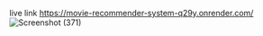 live link 
https://movie-recommender-system-q29y.onrender.com/
![Screenshot (371)](https://github.com/Shreyanshi200/Movie-Recommender-System/assets/120807907/3f163b02-c3d3-4d08-bbff-e552e43f1fda)
